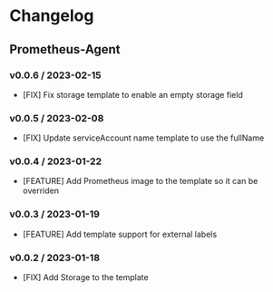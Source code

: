 # Changelog

## Prometheus-Agent

### v0.0.6 / 2023-02-15

* [FIX] Fix storage template to enable an empty storage field    

### v0.0.5 / 2023-02-08

* [FIX] Update serviceAccount name template to use the fullName

### v0.0.4 / 2023-01-22

* [FEATURE] Add Prometheus image to the template so it can be overriden

### v0.0.3 / 2023-01-19

* [FEATURE] Add template support for external labels 

### v0.0.2 / 2023-01-18
 
* [FIX] Add Storage to the template
